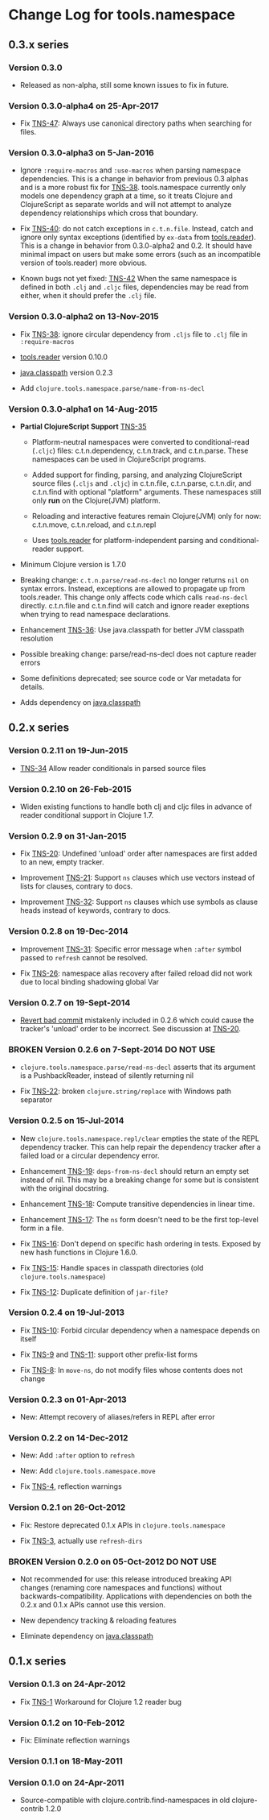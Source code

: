 # Change Log for tools.namespace


## 0.3.x series

### Version 0.3.0

  * Released as non-alpha, still some known issues to fix in future.

### Version 0.3.0-alpha4 on 25-Apr-2017

  * Fix [TNS-47]: Always use canonical directory paths when searching
    for files.

### Version 0.3.0-alpha3 on 5-Jan-2016

  * Ignore `:require-macros` and `:use-macros` when parsing namespace
    dependencies. This is a change in behavior from previous 0.3
    alphas and is a more robust fix for [TNS-38]. tools.namespace
    currently only models one dependency graph at a time, so it treats
    Clojure and ClojureScript as separate worlds and will not attempt
    to analyze dependency relationships which cross that boundary.

  * Fix [TNS-40]: do not catch exceptions in `c.t.n.file`. Instead,
    catch and ignore only syntax exceptions (identified by `ex-data`
    from [tools.reader]). This is a change in behavior from
    0.3.0-alpha2 and 0.2. It should have minimal impact on users but
    make some errors (such as an incompatible version of tools.reader)
    more obvious.

  * Known bugs not yet fixed: [TNS-42] When the same namespace is
    defined in both `.clj` and `.cljc` files, dependencies may be read
    from either, when it should prefer the `.clj` file.

### Version 0.3.0-alpha2 on 13-Nov-2015

  * Fix [TNS-38]: ignore circular dependency from `.cljs` file to
    `.clj` file in `:require-macros`

  * [tools.reader] version 0.10.0

  * [java.classpath] version 0.2.3

  * Add `clojure.tools.namespace.parse/name-from-ns-decl`

### Version 0.3.0-alpha1 on 14-Aug-2015

  * **Partial ClojureScript Support** [TNS-35]

      * Platform-neutral namespaces were converted to conditional-read
        (`.cljc`) files: c.t.n.dependency, c.t.n.track, and
        c.t.n.parse. These namespaces can be used in ClojureScript
        programs.

      * Added support for finding, parsing, and analyzing
        ClojureScript source files (`.cljs` and `.cljc`) in
        c.t.n.file, c.t.n.parse, c.t.n.dir, and c.t.n.find with
        optional "platform" arguments. These namespaces still only
        **run** on the Clojure(JVM) platform.

      * Reloading and interactive features remain Clojure(JVM) only
        for now: c.t.n.move, c.t.n.reload, and c.t.n.repl

      * Uses [tools.reader] for platform-independent parsing and
        conditional-reader support.

  * Minimum Clojure version is 1.7.0

  * Breaking change: `c.t.n.parse/read-ns-decl` no longer returns
    `nil` on syntax errors. Instead, exceptions are allowed to
    propagate up from tools.reader. This change only affects code
    which calls `read-ns-decl` directly. c.t.n.file and c.t.n.find
    will catch and ignore reader exeptions when trying to read
    namespace declarations.

  * Enhancement [TNS-36]: Use java.classpath for better JVM classpath
    resolution

  * Possible breaking change: parse/read-ns-decl does not capture
    reader errors

  * Some definitions deprecated; see source code or Var metadata for
    details.

  * Adds dependency on [java.classpath]



## 0.2.x series

### Version 0.2.11 on 19-Jun-2015

  * [TNS-34] Allow reader conditionals in parsed source files

### Version 0.2.10 on 26-Feb-2015

  * Widen existing functions to handle both clj and cljc files in
    advance of reader conditional support in Clojure 1.7.

### Version 0.2.9 on 31-Jan-2015

  * Fix [TNS-20]: Undefined 'unload' order after namespaces are first
    added to an new, empty tracker.

  * Improvement [TNS-21]: Support `ns` clauses which use vectors
    instead of lists for clauses, contrary to docs.

  * Improvement [TNS-32]: Support `ns` clauses which use symbols as
    clause heads instead of keywords, contrary to docs.

### Version 0.2.8 on 19-Dec-2014

  * Improvement [TNS-31]: Specific error message when `:after` symbol
    passed to `refresh` cannot be resolved.

  * Fix [TNS-26]: namespace alias recovery after failed reload did not
    work due to local binding shadowing global Var

### Version 0.2.7 on 19-Sept-2014

  * [Revert bad commit](https://github.com/clojure/tools.namespace/commit/27194f2edfe3f5f9e1343f993beca4b43f0bafe8)
    mistakenly included in 0.2.6 which could cause the tracker's
    'unload' order to be incorrect. See discussion at [TNS-20].

### **BROKEN** Version 0.2.6 on 7-Sept-2014 **DO NOT USE**

  * `clojure.tools.namespace.parse/read-ns-decl` asserts that its
    argument is a PushbackReader, instead of silently returning nil

  * Fix [TNS-22]: broken `clojure.string/replace` with Windows path
    separator

### Version 0.2.5 on 15-Jul-2014

  * New `clojure.tools.namespace.repl/clear` empties the state of the
    REPL dependency tracker. This can help repair the dependency
    tracker after a failed load or a circular dependency error.

  * Enhancement [TNS-19]: `deps-from-ns-decl` should return an empty
    set instead of nil. This may be a breaking change for some but
    is consistent with the original docstring.

  * Enhancement [TNS-18]: Compute transitive dependencies in linear time.

  * Enhancement [TNS-17]: The `ns` form doesn't need to be the first
    top-level form in a file.

  * Fix [TNS-16]: Don't depend on specific hash ordering in tests.
    Exposed by new hash functions in Clojure 1.6.0.

  * Fix [TNS-15]: Handle spaces in classpath directories (old
    `clojure.tools.namespace`)

  * Fix [TNS-12]: Duplicate definition of `jar-file?`

### Version 0.2.4 on 19-Jul-2013

  * Fix [TNS-10]: Forbid circular dependency when a namespace depends
    on itself

  * Fix [TNS-9] and [TNS-11]: support other prefix-list forms

  * Fix [TNS-8]: In `move-ns`, do not modify files whose contents does
    not change

### Version 0.2.3 on 01-Apr-2013

  * New: Attempt recovery of aliases/refers in REPL after error

### Version 0.2.2 on 14-Dec-2012

  * New: Add `:after` option to `refresh`

  * New: Add `clojure.tools.namespace.move`

  * Fix [TNS-4], reflection warnings

### Version 0.2.1 on 26-Oct-2012

  * Fix: Restore deprecated 0.1.x APIs in `clojure.tools.namespace`

  * Fix [TNS-3], actually use `refresh-dirs`

### **BROKEN** Version 0.2.0 on 05-Oct-2012 **DO NOT USE**

  * Not recommended for use: this release introduced breaking API
    changes (renaming core namespaces and functions) without
    backwards-compatibility. Applications with dependencies on both
    the 0.2.x and 0.1.x APIs cannot use this version.

  * New dependency tracking & reloading features

  * Eliminate dependency on [java.classpath]



## 0.1.x series

### Version 0.1.3 on 24-Apr-2012

  * Fix [TNS-1] Workaround for Clojure 1.2 reader bug

### Version 0.1.2 on 10-Feb-2012

  * Fix: Eliminate reflection warnings

### Version 0.1.1 on 18-May-2011

### Version 0.1.0 on 24-Apr-2011

  * Source-compatible with clojure.contrib.find-namespaces in old
    clojure-contrib 1.2.0


[TNS-1]: http://dev.clojure.org/jira/browse/TNS-1
[TNS-3]: http://dev.clojure.org/jira/browse/TNS-3
[TNS-4]: http://dev.clojure.org/jira/browse/TNS-4
[TNS-8]: http://dev.clojure.org/jira/browse/TNS-8
[TNS-9]: http://dev.clojure.org/jira/browse/TNS-9
[TNS-10]: http://dev.clojure.org/jira/browse/TNS-10
[TNS-11]: http://dev.clojure.org/jira/browse/TNS-11
[TNS-12]: http://dev.clojure.org/jira/browse/TNS-12
[TNS-15]: http://dev.clojure.org/jira/browse/TNS-15
[TNS-16]: http://dev.clojure.org/jira/browse/TNS-16
[TNS-17]: http://dev.clojure.org/jira/browse/TNS-17
[TNS-18]: http://dev.clojure.org/jira/browse/TNS-18
[TNS-19]: http://dev.clojure.org/jira/browse/TNS-19
[TNS-20]: http://dev.clojure.org/jira/browse/TNS-20
[TNS-21]: http://dev.clojure.org/jira/browse/TNS-21
[TNS-22]: http://dev.clojure.org/jira/browse/TNS-22
[TNS-23]: http://dev.clojure.org/jira/browse/TNS-23
[TNS-24]: http://dev.clojure.org/jira/browse/TNS-24
[TNS-25]: http://dev.clojure.org/jira/browse/TNS-25
[TNS-26]: http://dev.clojure.org/jira/browse/TNS-26
[TNS-27]: http://dev.clojure.org/jira/browse/TNS-27
[TNS-28]: http://dev.clojure.org/jira/browse/TNS-28
[TNS-29]: http://dev.clojure.org/jira/browse/TNS-29
[TNS-30]: http://dev.clojure.org/jira/browse/TNS-30
[TNS-31]: http://dev.clojure.org/jira/browse/TNS-31
[TNS-32]: http://dev.clojure.org/jira/browse/TNS-32
[TNS-33]: http://dev.clojure.org/jira/browse/TNS-33
[TNS-34]: http://dev.clojure.org/jira/browse/TNS-34
[TNS-35]: http://dev.clojure.org/jira/browse/TNS-35
[TNS-36]: http://dev.clojure.org/jira/browse/TNS-36
[TNS-37]: http://dev.clojure.org/jira/browse/TNS-37
[TNS-38]: http://dev.clojure.org/jira/browse/TNS-38
[TNS-39]: http://dev.clojure.org/jira/browse/TNS-39
[TNS-40]: http://dev.clojure.org/jira/browse/TNS-40
[TNS-41]: http://dev.clojure.org/jira/browse/TNS-41
[TNS-42]: http://dev.clojure.org/jira/browse/TNS-42
[TNS-43]: http://dev.clojure.org/jira/browse/TNS-43
[TNS-44]: http://dev.clojure.org/jira/browse/TNS-44
[TNS-45]: http://dev.clojure.org/jira/browse/TNS-45
[TNS-46]: http://dev.clojure.org/jira/browse/TNS-46
[TNS-47]: http://dev.clojure.org/jira/browse/TNS-47

[java.classpath]: https://github.com/clojure/java.classpath
[tools.reader]: https://github.com/clojure/tools.reader
[JEP 122]: http://openjdk.java.net/jeps/122
